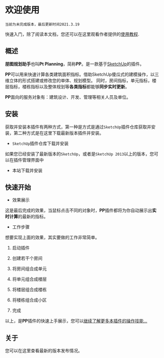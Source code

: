 # 欢迎使用

`当前为未完成版本，最后更新时间2021.3.19`

快速入门，除了阅读本文档，您还可以在这里观看作者提供的[使用教程](#).

## 概述
**朋图规划助手**也叫**Pt Planning**，简称**PP**。是一款基于[SketchUp](https://www.sketchup.com)的插件。


**PP**可以用来快速计算各类建筑面积指标。借助SketchUp傻瓜式的建模操作，以三维立体的形式搭建或修改您的单体、规划模型。
同时，房间指标，单元指标，楼层指标，楼栋指标以及整体规划等**各类指标**都能够**同步实时更新**。

**PP**面向的服务对象有：建筑设计、开发、管理等相关人员及单位。

## 安装
获取并安装本插件有两种方式，第一种是方式是通过`SketchUp`插件仓库获取并安装，第二种方式是在这里下载最新版本插件并安装。  

* `SketchUp`插件仓库下载并安装

如果您已经安装了最新版本的`SketchUp`，或者是`SketchUp 2013`以上的版本，您可以在插件管理界面中

* 本站下载并安装

## 快速开始
* 效果展示

这是最后完成的效果，当鼠标点击不同的对象时，**PP**插件都将为你自动展示出**实时计算**的最新的指标。

* 工作步骤

想要实现上面的效果，其实要做的工作非常简单。
  1. 启动插件
     
  2. 创建若干个房间
    
  3. 将房间组合成单元
    
  4. 将单元组合成楼层
    
  5. 将楼层组合成楼栋
    
  6. 将楼栋组合成小区
    
  7. 完成
    
以上，是**PP**插件的快速上手展示，您可以[继续了解更多本插件的操作技能...](mannual.md)

## 关于
您可以在这里查看最新的版本发布情况。
